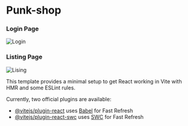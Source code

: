 # Punk-shop

### Login Page
![Login](https://github.com/adarshchavhan/punk-shop/assets/130956407/c3b4a4d3-e186-40fd-bded-8b53ddd587e3)

### Listing Page
![Lising](https://github.com/adarshchavhan/punk-shop/assets/130956407/4c7757d7-3f3e-4612-9d3e-dbc3af5dea2d)

This template provides a minimal setup to get React working in Vite with HMR and some ESLint rules.

Currently, two official plugins are available:

- [@vitejs/plugin-react](https://github.com/vitejs/vite-plugin-react/blob/main/packages/plugin-react/README.md) uses [Babel](https://babeljs.io/) for Fast Refresh
- [@vitejs/plugin-react-swc](https://github.com/vitejs/vite-plugin-react-swc) uses [SWC](https://swc.rs/) for Fast Refresh
